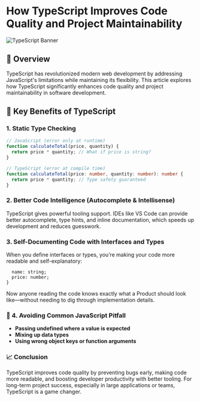 # How TypeScript Improves Code Quality and Project Maintainability

![TypeScript Banner](https://via.placeholder.com/800x200?text=TypeScript+Code+Quality+and+Maintainability)

## 📝 Overview

TypeScript has revolutionized modern web development by addressing JavaScript's limitations while maintaining its flexibility. This article explores how TypeScript significantly enhances code quality and project maintainability in software development.

## 🎯 Key Benefits of TypeScript

### 1. **Static Type Checking**

```typescript
// JavaScript (error only at runtime)
function calculateTotal(price, quantity) {
  return price * quantity; // What if price is string?
}

// TypeScript (error at compile time)
function calculateTotal(price: number, quantity: number): number {
  return price * quantity; // Type safety guaranteed
}
```

### 2. Better Code Intelligence (Autocomplete & Intellisense)

TypeScript gives powerful tooling support. IDEs like VS Code can provide better autocomplete, type hints, and inline documentation, which speeds up development and reduces guesswork.

### 3. Self-Documenting Code with Interfaces and Types

When you define interfaces or types, you’re making your code more readable and self-explanatory:

```typescripinterface Product {
  name: string;
  price: number;
}
```

Now anyone reading the code knows exactly what a Product should look like—without needing to dig through implementation details.

### 🔐 4. Avoiding Common JavaScript Pitfall

- **Passing undefined where a value is expected**
- **Mixing up data types**
- **Using wrong object keys or function arguments**

### 📈 Conclusion

TypeScript improves code quality by preventing bugs early, making code more readable, and boosting developer productivity with better tooling. For long-term project success, especially in large applications or teams, TypeScript is a game changer.
